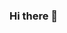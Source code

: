 ### Hi there 👋

<!--
**RandyChoi2023/RandyChoi2023** is a ✨ _special_ ✨ repository because its `README.md` (this file) appears on your GitHub profile.

Here are some ideas to get you started:

- 🔭 I’m currently working on Payment System...
- 🌱 I’m currently learning React for fun...
- 👯 I’m looking to collaborate on Chat GPT Project...
- 🤔 I’m looking for help with doing great things on the Internet...
- 💬 Ask me about full stack development...
- 📫 How to reach me: ...
- 😄 Pronouns: he/him...
- ⚡ Fun fact: I am a swing dancer...
-->
